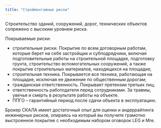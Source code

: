 ```yaml
---
title: "Строймонтажные риски"
---
```

Строительство зданий, сооружений, дорог, технических объектов сопряжено с высоким уровнем риска. 

Покрываемые риски: 
* строительные риски. Покрытие по всем договорным работам, которые берет на себя застройщик и субподрядчики, включая подготовительные работы на строительной площадке, подготовку грунта, строительство вспомогательных сооружений, а также покрытие строительных материалов, находящихся на площадке;
* строительная техника. Покрывается вся техника, работающая на площадке, исключая ее движение по общественным дорогам;
* гражданская ответственность. Покрывает претензии третьих лиц;
* ответственность работодателя перед сотрудниками. За травмы, увечья и смерть в результате работы на объекте.
* ППГО – гарантийный период после сдачи объекта в эксплуатацию.

Брокер СКАЛА имеет достаточный опыт для оценки и андеррайтинга инженерных рисков, опираясь на который вы получите грамотно выстроенное покрытие с необходимым набором оговорок LEG и Mre.

